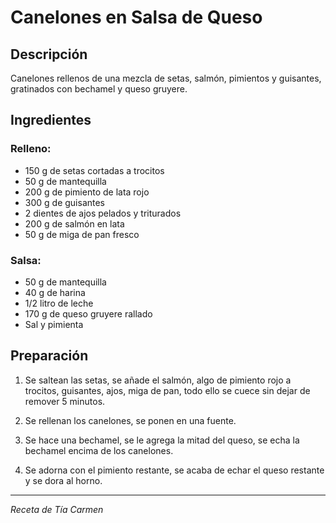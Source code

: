 # Canelones en Salsa de Queso

## Descripción
Canelones rellenos de una mezcla de setas, salmón, pimientos y guisantes, gratinados con bechamel y queso gruyere.

## Ingredientes

### Relleno:
- 150 g de setas cortadas a trocitos
- 50 g de mantequilla
- 200 g de pimiento de lata rojo
- 300 g de guisantes
- 2 dientes de ajos pelados y triturados
- 200 g de salmón en lata
- 50 g de miga de pan fresco

### Salsa:
- 50 g de mantequilla
- 40 g de harina
- 1/2 litro de leche
- 170 g de queso gruyere rallado
- Sal y pimienta

## Preparación

1. Se saltean las setas, se añade el salmón, algo de pimiento rojo a trocitos, guisantes, ajos, miga de pan, todo ello se cuece sin dejar de remover 5 minutos.

2. Se rellenan los canelones, se ponen en una fuente.

3. Se hace una bechamel, se le agrega la mitad del queso, se echa la bechamel encima de los canelones.

4. Se adorna con el pimiento restante, se acaba de echar el queso restante y se dora al horno.

---
*Receta de Tía Carmen*